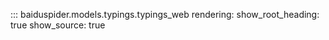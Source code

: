 ::: baiduspider.models.typings.typings_web
    rendering:
      show_root_heading: true
      show_source: true